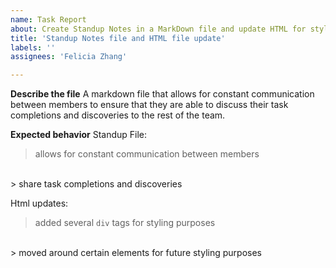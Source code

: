 ```yaml
---
name: Task Report
about: Create Standup Notes in a MarkDown file and update HTML for styling purposes.
title: 'Standup Notes file and HTML file update'
labels: ''
assignees: 'Felicia Zhang'

---
```


**Describe the file**
A markdown file that allows for constant communication between members to ensure that 
they are able to discuss their task completions and discoveries to the rest of the 
team.  

**Expected behavior**
Standup File: 

> allows for constant communication between members
<br>
> share task completions and discoveries

Html updates:
> added several `div` tags for styling purposes
<br>
> moved around certain elements for future styling purposes


